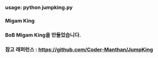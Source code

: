 ### usage: python jumpking.py

### Migam King
### BoB Migam King을 만들었습니다.
### 참고 래퍼런스 : https://github.com/Coder-Manthan/JumpKing
